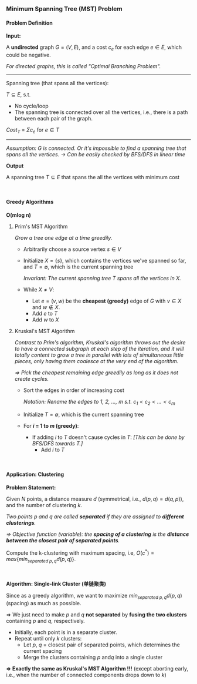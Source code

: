 ### Minimum Spanning Tree (MST) Problem

#### Problem Definition

**Input:**

A **undirected** graph $G=(V,E)$, and a cost $c_e$ for each edge $e \in E$, which could be negative.

*For directed graphs, this is called "Optimal Branching Problem".*

---

Spanning tree (that spans all the vertices):

$T \subseteq E$, s.t.

* No cycle/loop
* The spanning tree is connected over all the vertices, i.e., there is a path between each pair of the graph.

$Cost_T$ = $\Sigma c_e$ for $e \in T$

---

*Assumption: G is connected. Or it's impossible to find a spanning tree that spans all the vertices. -> Can be easily checked by BFS/DFS in linear time*

**Output**

A spanning tree $T \subseteq E$ that spans the all the vertices with minimum cost

<br>

#### Greedy Algorithms

**O(mlog n)**

1. Prim's MST Algorithm

   *Grow a tree one edge at a time greedily.*

   * Arbitrarily choose a source vertex $s \in V$

   * Initialize $X = \{s\}$, which contains the vertices we've spanned so far, and $T = \emptyset$, which is the current spanning tree

     *Invariant: The current spanning tree $T$ spans all the vertices in $X$.*

   * While $X \neq V$:

     * Let $e = (v, w)$ be the **cheapest (greedy)** edge of $G$ with $v \in X$ and $w \notin X$.
     * Add $e$ to $T$
     * Add $w$ to $X$

2. Kruskal's MST Algorithm

   *Contrast to Prim's algorithm, Kruskal's algorithm throws out the desire to have a connected subgraph at each step of the iteration, and it will totally content to grow a tree in parallel with lots of simultaneous little pieces, only having them coalesce at the very end of the algorithm.*

   *=> Pick the cheapest remaining edge greedily as long as it does not create cycles.*

   * Sort the edges in order of increasing cost

     *Notation: Rename the edges to 1, 2, …, $m$ s.t. $c_1 \lt c_2 \lt … \lt c_m$*

   * Initialize $T = \emptyset$, which is the current spanning tree

   * For **$i$ = 1 to $m$ (greedy)**:

     * If adding $i$ to $T$ doesn't cause cycles in $T$:   *[This can be done by BFS/DFS towards T.]*
       * Add $i$ to $T$

<br>

#### Application: Clustering

**Problem Statement:**

Given $N$ points, a distance measure $d$ (symmetrical, i.e., $d(p, q) = d(q, p)$), and the number of clustering $k$.

*Two points $p$ and $q$ are called **separated** if they are assigned to **different clusterings**.*

*=> Objective function (variable): the **spacing of a clustering** is the **distance between the closest pair of separated points**.*

Compute the k-clustering with maximum spacing, i.e, $O(c^*) = max\{min_{separated \ p, q}d(p, q)\}$.

<br>

**Algorithm: Single-link Cluster (单链聚类)**

Since as a greedy algorithm, we want to maximize $min_{separated \ p, q} d(p, q)$ (spacing) as much as possible.

=> We just need to make $p$ and $q$ **not separated** by **fusing the two clusters** containing $p$ and $q$, respectively.

* Initially, each point is in a separate cluster.
* Repeat until only $k$ clusters:
  * Let $p$, $q$ = closest pair of separated points, which determines the current spacing
  * Merge the clusters containing $p$ and$q$ into a single cluster

**=> Exactly the same as Kruskal's MST Algorithm !!!** (except aborting early, i.e., when the number of connected components drops down to $k$)


